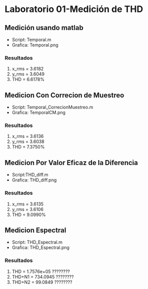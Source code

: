 # Laboratorio 01-Medición de THD
## Medición usando matlab
- Script: Temporal.m
- Grafica: Temporal.png
### Resultados
1. x_rms = 3.6182
2. y_rms = 3.6049
3. THD = 6.6178%
## Medicion Con Correcion de Muestreo
- Script: Temporal_CorrecionMuestreo.m
- Grafica: TemporalCM.png
### Resultados
1. x_rms = 3.6136
2. y_rms = 3.6038
3. THD = 7.3750%
## Medicion Por Valor Eficaz de la Diferencia
- Script:THD_diff.m
- Grafica: THD_diff.png
### Resultados
1. x_rms = 3.6135
2. y_rms = 3.6106
3. THD = 9.0990%
## Medicion Espectral
- Script: THD_Espectral.m
- Grafica: THD_Espectral.png
### Resultados
1. THD = 1.7576e+05  ????????
2. THD+N1 = 734.0945 ????????
3. THD+N2 = 99.0849  ????????